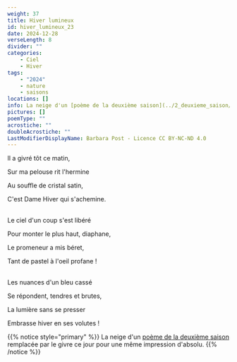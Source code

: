 ```yaml
---
weight: 37
title: Hiver lumineux
id: hiver_lumineux_23
date: 2024-12-28
verseLength: 8
divider: ""
categories:
    - Ciel
    - Hiver
tags:
    - "2024"
    - nature
    - saisons
locations: []
info: La neige d'un [poème de la deuxième saison](../2_deuxieme_saison/neige) remplacée par le givre ce jour pour une même impression d'absolu.
pictures: []
poemType: ""
acrostiche: ""
doubleAcrostiche: ""
LastModifierDisplayName: Barbara Post - Licence CC BY-NC-ND 4.0
---
```

Il a givré tôt ce matin,

Sur ma pelouse rit l'hermine

Au souffle de cristal satin,

C'est Dame Hiver qui s'achemine.

 \
Le ciel d'un coup s'est libéré

Pour monter le plus haut, diaphane,

Le promeneur a mis béret,

Tant de pastel à l'oeil profane !

 \
Les nuances d'un bleu cassé

Se répondent, tendres et brutes,

La lumière sans se presser

Embrasse hiver en ses volutes !

<!-- FM:Snippet:Start data:{"id":"_simpleNotice","fields":[{"name":"content","value":""}]} -->
{{% notice style="primary" %}}
La neige d'un [poème de la deuxième saison](../2_deuxieme_saison/neige) remplacée par le givre ce jour pour une même impression d'absolu.
{{% /notice %}}
<!-- FM:Snippet:End -->